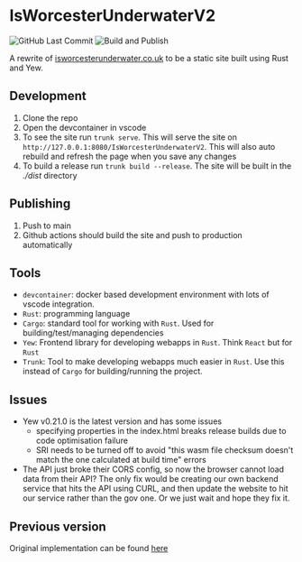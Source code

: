 # IsWorcesterUnderwaterV2

![GitHub Last Commit](https://img.shields.io/github/last-commit/brstrutt/IsWorcesterUnderwaterV2?logo=github)
![Build and Publish](https://github.com/brstrutt/IsWorcesterUnderwaterV2/actions/workflows/build-and-publish.yml/badge.svg?branch=main)

A rewrite of [isworcesterunderwater.co.uk](https://isworcesterunderwater.co.uk) to be a static site built using Rust and Yew.

## Development

1. Clone the repo
2. Open the devcontainer in vscode
3. To see the site run `trunk serve`. This will serve the site on `http://127.0.0.1:8080/IsWorcesterUnderwaterV2`. This will also auto rebuild and refresh the page when you save any changes
4. To build a release run `trunk build --release`. The site will be built in the *./dist* directory

## Publishing

1. Push to main
2. Github actions should build the site and push to production automatically

## Tools

- `devcontainer`: docker based development environment with lots of vscode integration.
- `Rust`: programming language
- `Cargo`: standard tool for working with `Rust`. Used for building/test/managing dependencies
- `Yew`: Frontend library for developing webapps in `Rust`. Think `React` but for `Rust`
- `Trunk`: Tool to make developing webapps much easier in `Rust`. Use this instead of `Cargo` for building/running the project.

## Issues

- Yew v0.21.0 is the latest version and has some issues 
  - specifying properties in the index.html breaks release builds due to code optimisation failure
  - SRI needs to be turned off to avoid "this wasm file checksum doesn't match the one calculated at build time" errors
- The API just broke their CORS config, so now the browser cannot load data from their API? The only fix would be creating our own backend service that hits the API using CURL, and then update the website to hit our service rather than the gov one. Or we just wait and hope they fix it.

## Previous version

Original implementation can be found [here](https://github.com/brstrutt/IsWorcesterUnderwater)
